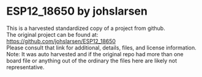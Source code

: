 
# ESP12_18650 by johslarsen  
This is a harvested standardized copy of a project from github.  
The original project can be found at:  
https://github.com/johslarsen/ESP12_18650  
Please consult that link for additional, details, files, and license information.  
Note: It was auto harvested and if the original repo had more than one board file or anything out of the ordinary the files here are likely not representative.  
    